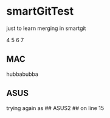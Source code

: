 # smartGitTest
just to learn merging in smartgit

4
5
6
7



## MAC ##

hubbabubba







## ASUS ##
trying again as ## ASUS2 ## on line 15





